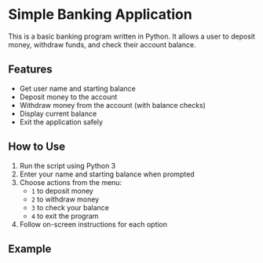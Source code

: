 # Simple Banking Application

This is a basic  banking program written in Python. It allows a user to deposit money, withdraw funds, and check their account balance.

## Features

- Get user name and starting balance  
- Deposit money to the account  
- Withdraw money from the account (with balance checks)  
- Display current balance  
- Exit the application safely  

## How to Use

1. Run the script using Python 3  
2. Enter your name and starting balance when prompted  
3. Choose actions from the menu:  
   - `1` to deposit money  
   - `2` to withdraw money  
   - `3` to check your balance  
   - `4` to exit the program  
4. Follow on-screen instructions for each option  

## Example
